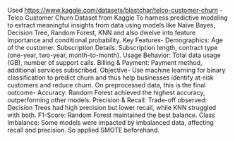 Used https://www.kaggle.com/datasets/blastchar/telco-customer-churn - Telco Customer Churn Dataset from Kaggle 
To harness predictive modeling to extract meaningful insights from data using models like Naïve Bayes, Decision Tree, Random Forest, KNN and also dwelve into feature importance 
and conditional probability.
Key Features- Demographics: Age of the customer.
              Subscription Details: Subscription length, contract type (one-year, two-year, month-to-month).
              Usage Behavior: Total data usage (GB), number of support calls.
              Billing & Payment: Payment method, additional services subscribed.
Objective- Use machine learning for binary classification to predict churn and thus help businesses identify at-risk customers and reduce churn.
On preprocessed data, this is the final outcome- 
          Accuracy: Random Forest achieved the highest accuracy, outperforming other models.
          ﻿﻿Precision & Recall: Trade-off observed: Decision Trees had high precision but lower recall, while KNN struggled with both.
          ﻿﻿F1-Score:  Random Forest maintained the best balance.
          ﻿﻿Class Imbalance: Some models were impacted by imbalanced data, affecting recall and precision. So applied SMOTE beforehand.
